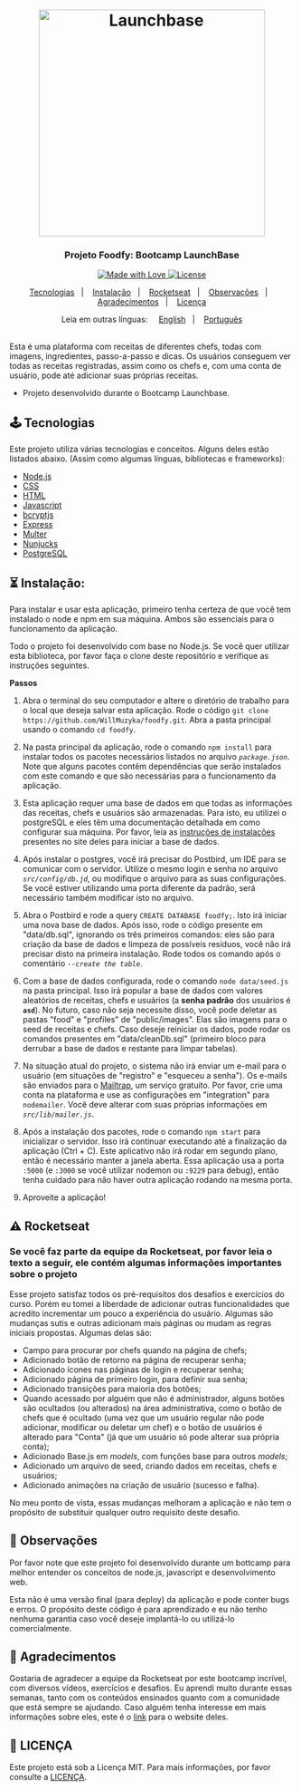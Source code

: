 <h1  align="center">
<img  alt="Launchbase"  src="https://storage.googleapis.com/golden-wind/bootcamp-launchbase/logo.png"  width="400px" />
</h1>
<h3  align="center">
Projeto Foodfy: Bootcamp LaunchBase
</h3>

<p  align="center">
<a  href="https://rocketseat.com.br">
<img  alt="Made with Love"  src="https://img.shields.io/badge/made%20with-love-%23F8952D">
</a>
<a  href="LICENSE">
<img  alt="License"  src="https://img.shields.io/badge/license-MIT-%23F8952D">
</a>
</p>

<p  align="center">
<a  href="#joystick-tecnologias">Tecnologias</a>&nbsp;&nbsp;&nbsp;|&nbsp;&nbsp;&nbsp;
<a  href="#hourglass_flowing_sand-instalação">Instalação</a>&nbsp;&nbsp;&nbsp;|&nbsp;&nbsp;&nbsp;
<a  href="#warning-rocketseat">Rocketseat</a>&nbsp;&nbsp;&nbsp;|&nbsp;&nbsp;&nbsp;
<a  href="#cop-observações">Observações</a>&nbsp;&nbsp;&nbsp;|&nbsp;&nbsp;&nbsp;
<a  href="#handshake-agradecimentos">Agradecimentos</a>&nbsp;&nbsp;&nbsp;|&nbsp;&nbsp;&nbsp;
<a  href="#memo-licença">Licença</a>
</p>

<p  align="center">
Leia em outras línguas:&nbsp&nbsp&nbsp&nbsp
<a  href="README.md">English</a>&nbsp;&nbsp;&nbsp;|&nbsp;&nbsp;&nbsp;
<a  href="README.ptBR.md">Português</a>
</p>
<br />
Esta é uma plataforma com receitas de diferentes chefs, todas com imagens, ingredientes, passo-a-passo e dicas. Os usuários conseguem ver todas as receitas registradas, assim como os chefs e, com uma conta de usuário, pode até adicionar suas próprias receitas.

- Projeto desenvolvido durante o Bootcamp Launchbase.

## :joystick: Tecnologias
Este projeto utiliza várias tecnologias e conceitos. Alguns deles estão listados abaixo.
(Assim como algumas línguas, bibliotecas e frameworks):

* [Node.js](https://nodejs.org/)
* [CSS](https://developer.mozilla.org/docs/Web/CSS)
* [HTML](https://developer.mozilla.org/docs/Web/HTML)
* [Javascript](https://developer.mozilla.org/docs/Web/JavaScript)
* [bcryptjs](https://www.npmjs.com/package/bcryptjs)
* [Express](https://expressjs.com/)
* [Multer](https://github.com/expressjs/multer)
* [Nunjucks](https://mozilla.github.io/nunjucks/)
* [PostgreSQL](https://www.postgresql.org/)

## :hourglass_flowing_sand: Instalação:

Para instalar e usar esta aplicação, primeiro tenha certeza de que você tem instalado o node e npm em sua máquina. Ambos são essenciais para o funcionamento da aplicação.

Todo o projeto foi desenvolvido com base no Node.js. Se você quer utilizar esta biblioteca, por favor faça o clone deste repositório e verifique as instruções seguintes.

**Passos**

1. Abra o terminal do seu computador e altere o diretório de trabalho para o local que deseja salvar esta aplicação. Rode o código `git clone https://github.com/WillMuzyka/foodfy.git`. Abra a pasta principal usando o comando `cd foodfy`.

2. Na pasta principal da aplicação, rode o comando `npm install` para instalar todos os pacotes necessários listados no arquivo *`package.json`*. Note que alguns pacotes contêm dependências que serão instalados com este comando e que são necessárias para o funcionamento da aplicação.

3. Esta aplicação requer uma base de dados em que todas as informações das receitas, chefs e usuários são armazenadas. Para isto, eu utilizei o postgreSQL e eles têm uma documentação detalhada em como configurar sua máquina. Por favor, leia as [instruções de instalações](https://www.postgresql.org/docs/12/tutorial-install.html) presentes no site deles para iniciar a base de dados.

4. Após instalar o postgres, você irá precisar do Postbird, um IDE para se comunicar com o servidor. Utilize o mesmo login e senha no arquivo *`src/config/db.jd`*, ou modifique o arquivo para as suas configurações. Se você estiver utilizando uma porta diferente da padrão, será necessário também modificar isto no arquivo.

5. Abra o Postbird e rode a query `CREATE DATABASE foodfy;`. Isto irá iniciar uma nova base de dados. Após isso, rode o código presente em "data/db.sql", ignorando os três primeiros comandos: eles são para criação da base de dados e limpeza de possíveis resíduos, você não irá precisar disto na primeira instalação. Rode todos os comando após o comentário *`--create the table`*.

6. Com a base de dados configurada, rode o comando `node data/seed.js` na pasta principal. Isso irá popular a base de dados com valores aleatórios de receitas, chefs e usuários (a **senha padrão** dos usuários é **`asd`**). No futuro, caso não seja necessite disso, você pode deletar as pastas "food" e "profiles" de "public/images". Elas são imagens para o seed de receitas e chefs. Caso deseje reiniciar os dados, pode rodar os comandos presentes em "data/cleanDb.sql" (primeiro bloco para derrubar a base de dados e restante para limpar tabelas).

7. Na situação atual do projeto, o sistema não irá enviar um e-mail para o usuário (em situações de "registro" e "esqueceu a senha"). Os e-mails são enviados para o [Mailtrap](https://mailtrap.io/), um serviço gratuito. Por favor, crie uma conta na plataforma e use as configurações em "integration" para `nodemailer`. Você deve alterar com suas próprias informações em *`src/lib/mailer.js`*.

8. Após a instalação dos pacotes, rode o comando `npm start` para inicializar o servidor. Isso irá continuar executando até a finalização da aplicação (Ctrl + C). Este aplicativo não irá rodar em segundo plano, então é necessário manter a janela aberta. Essa aplicação usa a porta `:5000` (e `:3000` se você utilizar nodemon ou `:9229` para debug), então tenha cuidado para não haver outra aplicação rodando na mesma porta.

9. Aproveite a aplicação!

## :warning: Rocketseat
### Se você faz parte da equipe da Rocketseat, por favor leia o texto a seguir, ele contém algumas informações importantes sobre o projeto

Esse projeto satisfaz todos os pré-requisitos dos desafios e exercícios do curso. Porém eu tomei a liberdade de adicionar outras funcionalidades que acredito incrementar um pouco a experiência do usuário. Algumas são mudanças sutis e outras adicionam mais páginas ou mudam as regras iniciais propostas. Algumas delas são:

* Campo para procurar por chefs quando na página de chefs;
* Adicionado botão de retorno na página de recuperar senha;
* Adicionado ícones nas páginas de login e recuperar senha;
* Adicionado página de primeiro login, para definir sua senha;
* Adicionado transições para maioria dos botões;
* Quando acessado por alguém que não é administrador, alguns botões são ocultados (ou alterados) na área administrativa, como o botão de chefs que é ocultado (uma vez que um usuário regular não pode adicionar, modificar ou deletar um chef) e o botão de usuários é alterado para "Conta" (já que um usuário só pode alterar sua própria conta);
* Adicionado Base.js em *models*, com funções base para outros *models*;
* Adicionado um arquivo de seed, criando dados em receitas, chefs e usuários;
* Adicionado animações na criação de usuário (sucesso e falha).

No meu ponto de vista, essas mudanças melhoram a aplicação e não tem o propósito de substituir qualquer outro requisito deste desafio.

## :cop: Observações

Por favor note que este projeto foi desenvolvido durante um bottcamp para melhor entender os conceitos de node.js, javascript e desenvolvimento web.

Esta não é uma versão final (para deploy) da aplicação e pode conter bugs e erros. O propósito deste código é para aprendizado e eu não tenho nenhuma garantia caso você deseje implantá-lo ou utilizá-lo comercialmente.

## :handshake: Agradecimentos

Gostaria de agradecer a equipe da Rocketseat por este bootcamp incrível, com diversos vídeos, exercícios e desafios. Eu aprendi muito durante essas semanas, tanto com os conteúdos ensinados quanto com a comunidade que está sempre se ajudando. Caso alguém tenha interesse em mais informações sobre eles, este é o [link](https://rocketseat.com.br/) para o website deles.

## :memo: LICENÇA

Este projeto está sob a Licença MIT. Para mais informações, por favor consulte a [LICENÇA](LICENSE).
